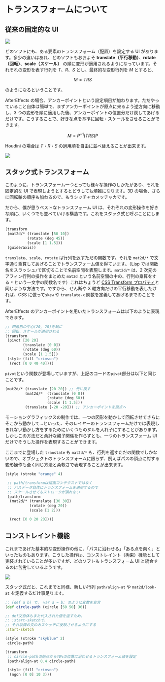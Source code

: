 # トランスフォームについて

## 従来の固定的な UI

![](././_media/transform_uis.png)

どのソフトにも、ある要素のトランスフォーム（配置）を設定する UI があります。多少の違いはあれ、どのソフトもおおよそ **translate（平行移動）**、**rotate（回転）**、**scale（スケール）** の順に変形が適用されるようになっています。それぞれの変形を表す行列を $T$、$R$、$S$ とし、最終的な変形行列を $M$ とすると、

$$
M = T R S
$$

のようになるということです。

AfterEffects の場合、アンカーポイントという設定項目が加わります。ただやっていること自体は簡単で、まずアンカーポイントが原点に来るよう逆方向に移動し、3 つの変形を順に適用した後、アンカーポイントの位置分だけ戻してあげるだけです。こうすることで、好きな点を基準に回転・スケールをさせることができます。

$$
M = P^{-1}  (T R S) P
$$

Houdini の場合は $T$・$R$・$S$ の適用順を自由に並べ替えることが出来ます。

![](././_media/transform_houdini.png)

## スタック式トランスフォーム

このように、トランスフォーム一つとっても様々な操作のしかたがあり、それを固定的な UI で表現しようとするとどうしても煩雑になります。3D の場合、さらに回転軸の順序も加わるので、もうシッチャカメッチャカです。

だから、僕が思うベストなトランスフォーム UI は、それぞれの変形操作を好きな順に、いくつでも並べていける構造です。これをスタック式と呼ぶことにします。

```cljs
(transform
 (mat2d/* (translate [50 10])
          (rotate (deg 45))
          (scale [1 1.5]))
 (guide/axis))
```

`translate`、`scale`、`rotate` は行列を返すただの関数です。それを `mat2d/*` で文字通り乗算してあげることでトランスフォーム値を得ています。（Lisp では関数名をスラッシュ`/`で区切ることで名前空間を表現します。`mat2d/*` は、2 次元のアフィン行列の操作をまとめた `mat2d` という名前空間の中の、行列の乗算をする `*` という一文字の関数名です）これはちょうど [CSS Transform プロパティ](https://developer.mozilla.org/ja/docs/Web/CSS/transform)と同じような方法です。ですから、せん断や X 軸方向だけの平行移動を表したければ、CSS に倣って`skew` や `translate-x` 関数を定義してあげるまでのことです。

AfterEffects のアンカーポイントを用いたトランスフォームは以下のように表現できます。

```cljs
;; 四角形の中心(20, 20)を軸に
;; 回転、スケールが適用される
(transform
 (pivot [20 20]
        (translate [0 0])
        (rotate (deg 60))
        (scale [1 1.5]))
 (style (fill "crimson")
  (rect [0 0 40 40])))
```

`pivot`という関数が登場していますが、上記のコードの`pivot`部分は以下と同じことです。

```clojure
(mat2d/* (translate [20 20]) ;; 元に戻す
         (mat2d/*  (translate [0 0])
                   (rotate (deg 60))
                   (scale [1 1.5]))
         (translate [-20 -20])) ;; アンカーポイントを原点へ
```

モーショングラフィックスの制作では、一つの図形を動かして回転させてさらにそこから動かして…といった、そのレイヤーのトランスフォームだけでは表現しきれない動かし方をするためにいくつものヌルを入れ子にすることがあります。しかしこの方法だと余計な親子関係を作らずとも、一つのトランスフォーム UI だけでそうした操作を表現することができます。

ここまでに登場した `translate` も `mat2d/*` も、行列を返すただの関数でしかないので、オブジェクトのトランスフォームに限らず、例えばパスの頂点に対する変形操作も全く同じ方法と柔軟さで表現することが出来ます。

```cljs
(style (stroke "orange" 4)

 ;; path/transformは描画コンテクストではなく
 ;; パスデータ自体にトランスフォームを適用するので
 ;; スケールさせてもストロークが潰れない
 (path/transform
  (mat2d/* (translate [30 30])
           (rotate (deg 20))
           (scale [1 2]))

  (rect [0 0 20 20])))
```

## コンストレイント機能

これまであげた基本的な変形操作の他に、「パスに沿わせる」「ある点を向く」といったものもあります。こうした操作は、コンストレイント（拘束）機能として実装されていることが多いですが、どのソフトもトランスフォーム UI と統合するのに苦労しているようです。

![](././_media/transform_constraints.png)

スタック式だと、これまでと同様、新しい行列 `path/align-at` や `mat2d/look-at` を定義するだけ事足ります。

```cljs
;; (def a b) で、 var a = b; のように変数を宣言
(def circle-path (circle [50 50] 36))

;; def文自体もまた代入された値を返すため、
;; :start-sketchで、
;; それ以降の文のみスケッチに反映させるようにする
:start-sketch

(style (stroke "skyblue" 2)
 circle-path)

(transform
 ;; circle-pathの始点から40%の位置に沿わせるトランスフォーム値を設定
 (path/align-at 0.4 circle-path)

 (style (fill "crimson")
  (ngon [0 0] 10 3)))
```
